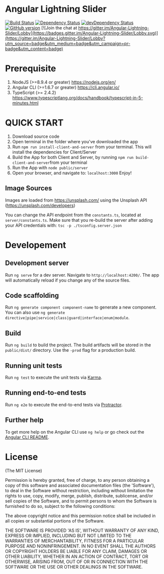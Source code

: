 # Angular Lightning Slider
[![Build Status](https://travis-ci.org/cstodor/Angular-Lightning-Slider.svg?branch=master)](https://travis-ci.org/cstodor/Angular-Lightning-Slider)
[![Dependency Status](https://david-dm.org/cstodor/Angular-Lightning-Slider/status.svg)](https://david-dm.org/cstodor/Angular-Lightning-Slider)
[![devDependency Status](https://david-dm.org/cstodor/Angular-Lightning-Slider/dev-status.svg)](https://david-dm.org/cstodor/Angular-Lightning-Slider)
[![GitHub version](https://badge.fury.io/gh/cstodor%2FAngular-Lightning-Slider.svg)](https://badge.fury.io/gh/cstodor%2FAngular-Lightning-Slider)
[![Join the chat at https://gitter.im/Angular-Lightning-Slider/Lobby](https://badges.gitter.im/Angular-Lightning-Slider/Lobby.svg)](https://gitter.im/Angular-Lightning-Slider/Lobby?utm_source=badge&utm_medium=badge&utm_campaign=pr-badge&utm_content=badge)

# Prerequisite
1. NodeJS (>=8.9.4 or greater) https://nodejs.org/en/
2. Angular CLI  (>=1.6.7 or greater) https://cli.angular.io/
3. TypeScript (>= 2.4.2) https://www.typescriptlang.org/docs/handbook/typescript-in-5-minutes.html

# QUICK START
1. Download source code
2. Open terminal in the folder where you've downloaded the app
3. Run `npm run install-client-and-server` from your terminal. This will install the dependencies for Client/Server
4. Build the App for both Client and Server, by running `npm run build-client-and-server`from your terminal
5. Run the App with `node public/server`
6. Open your browser, and navigate to: `localhost:3000` Enjoy!

## Image Sources
Images are loaded from https://unsplash.com/ using the Unsplash API (https://unsplash.com/developers)

You can change the API endpoint from the `constants.ts`, located at `server/constants.ts`. Make sure that you re-build the server after adding your API credentials with: `tsc -p ./tsconfig.server.json`


# Developement

## Development server

Run `ng serve` for a dev server. Navigate to `http://localhost:4200/`. The app will automatically reload if you change any of the source files.

## Code scaffolding

Run `ng generate component component-name` to generate a new component. You can also use `ng generate directive|pipe|service|class|guard|interface|enum|module`.

## Build

Run `ng build` to build the project. The build artifacts will be stored in the `public/dist/` directory. Use the `-prod` flag for a production build.

## Running unit tests

Run `ng test` to execute the unit tests via [Karma](https://karma-runner.github.io).

## Running end-to-end tests

Run `ng e2e` to execute the end-to-end tests via [Protractor](http://www.protractortest.org/).

## Further help

To get more help on the Angular CLI use `ng help` or go check out the [Angular CLI README](https://github.com/angular/angular-cli/blob/master/README.md).

# License
<p>(The MIT License)</p>

<p>Permission is hereby granted, free of charge, to any person obtaining a copy of this software and associated documentation files (the 'Software'), to deal in the Software without restriction, including without limitation the rights to use, copy, modify, merge, publish, distribute, sublicense, and/or sell copies of the Software, and to permit persons to whom the Software is furnished to do so, subject to the following conditions:</p>

<p>The above copyright notice and this permission notice shall be included in all copies or substantial portions of the Software.</p>

<p>THE SOFTWARE IS PROVIDED 'AS IS', WITHOUT WARRANTY OF ANY KIND, EXPRESS OR IMPLIED, INCLUDING BUT NOT LIMITED TO THE WARRANTIES OF MERCHANTABILITY, FITNESS FOR A PARTICULAR PURPOSE AND NONINFRINGEMENT. IN NO EVENT SHALL THE AUTHORS OR COPYRIGHT HOLDERS BE LIABLE FOR ANY CLAIM, DAMAGES OR OTHER LIABILITY, WHETHER IN AN ACTION OF CONTRACT, TORT OR OTHERWISE, ARISING FROM, OUT OF OR IN CONNECTION WITH THE SOFTWARE OR THE USE OR OTHER DEALINGS IN THE SOFTWARE.</p>


